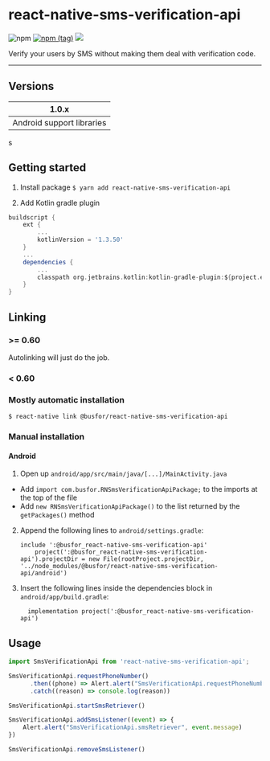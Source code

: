 # react-native-sms-verification-api
![npm](https://img.shields.io/npm/dw/@busfor/react-native-sms-verification-api?style=for-the-badge)
[![npm (tag)](https://img.shields.io/npm/v/@busfor/react-native-sms-verification-api/latest?style=for-the-badge)](https://img.shields.io/npm/v/@busfor/react-native-sms-verification-api/latest?style=for-the-badge)
[![](https://img.shields.io/npm/types/typescript?style=for-the-badge)](https://img.shields.io/npm/types/typescript?style=for-the-badge)

Verify your users by SMS without making them deal with verification code.


---

## Versions

| 1.0.x               			 |
| :-------------------------:| 
| Android support libraries  |
s

## Getting started

1. Install package
`$ yarn add react-native-sms-verification-api`

2. Add Kotlin gradle plugin
```gradle
buildscript {
	ext {
		...
		kotlinVersion = '1.3.50'
	}
	...
	dependencies {
		...
		classpath org.jetbrains.kotlin:kotlin-gradle-plugin:${project.ext.kotlinVersion}
	}
}
```

## Linking 

### >= 0.60

Autolinking will just do the job.

### < 0.60

### Mostly automatic installation

`$ react-native link @busfor/react-native-sms-verification-api`

### Manual installation

#### Android

1. Open up `android/app/src/main/java/[...]/MainActivity.java`
  - Add `import com.busfor.RNSmsVerificationApiPackage;` to the imports at the top of the file
  - Add `new RNSmsVerificationApiPackage()` to the list returned by the `getPackages()` method
2. Append the following lines to `android/settings.gradle`:
  	```
  	include ':@busfor_react-native-sms-verification-api'
		project(':@busfor_react-native-sms-verification-api').projectDir = new File(rootProject.projectDir, '../node_modules/@busfor/react-native-sms-verification-api/android')
  	```
3. Insert the following lines inside the dependencies block in `android/app/build.gradle`:
  	```
      implementation project(':@busfor_react-native-sms-verification-api')
  	```

## Usage
```javascript
import SmsVerificationApi from 'react-native-sms-verification-api';

SmsVerificationApi.requestPhoneNumber()
      .then((phone) => Alert.alert("SmsVerificationApi.requestPhoneNumber", phone))
      .catch((reason) => console.log(reason))

SmsVerificationApi.startSmsRetriever()

SmsVerificationApi.addSmsListener((event) => {
	Alert.alert("SmsVerificationApi.smsRetriever", event.message)
})

SmsVerificationApi.removeSmsListener()
```
